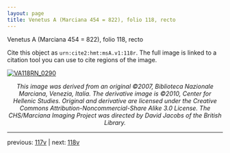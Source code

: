 ```yaml
---
layout: page
title: Venetus A (Marciana 454 = 822), folio 118, recto
---
```


Venetus A (Marciana 454 = 822), folio 118, recto

Cite this object as `urn:cite2:hmt:msA.v1:118r`.  The full image is linked to a citation tool you can use to cite regions of the image.

[![VA118RN_0290](http://www.homermultitext.org/iipsrv?IIIF=/project/homer/pyramidal/deepzoom/hmt/vaimg/2017a/VA118RN_0290.tif/full/800,/0/default.jpg)](http://www.homermultitext.org/ict2/?urn=urn:cite2:hmt:vaimg.2017a:VA118RN_0290) 

<p style="text-align: center; font-style: italic;">This image was derived from an original ©2007, Biblioteca Nazionale Marciana, Venezia, Italia. The derivative image is ©2010, Center for Hellenic Studies. Original and derivative are licensed under the Creative Commons Attribution-Noncommercial-Share Alike 3.0 License. The CHS/Marciana Imaging Project was directed by David Jacobs of the British Library.</p>

---

previous: [117v](../117v/) | next: [118v](../118v/)